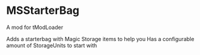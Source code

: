 # MSStarterBag
A mod for tModLoader

Adds a starterbag with Magic Storage items to help you
Has a configurable amount of StorageUnits to start with 